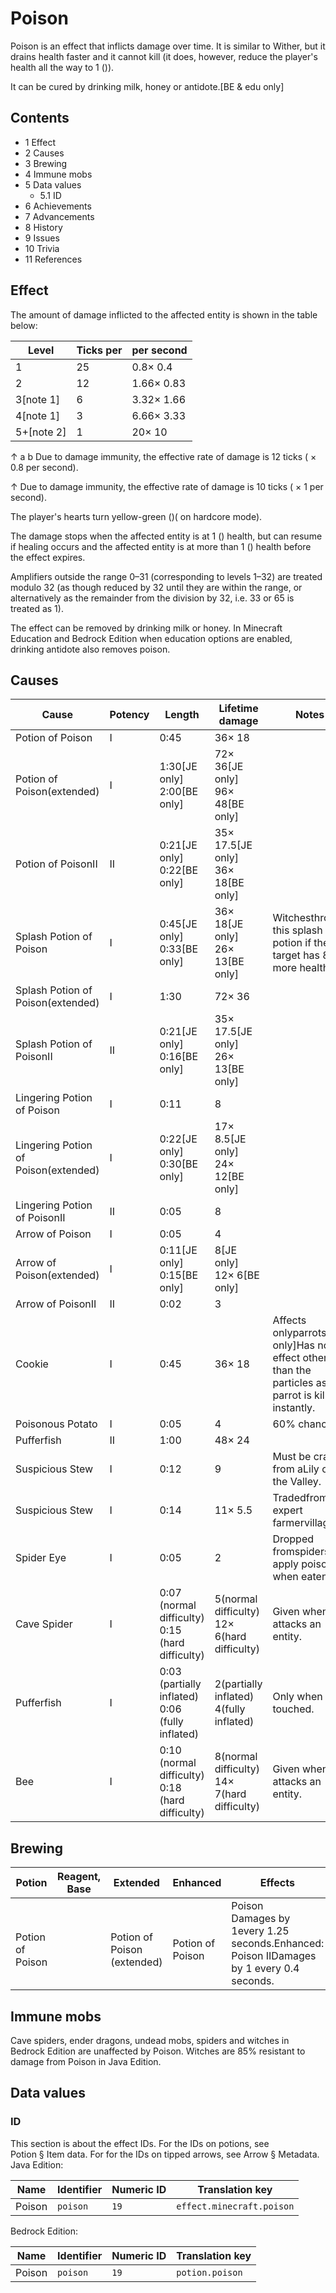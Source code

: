 # Poison
Poison is an effect that inflicts damage over time. It is similar to Wither, but it drains health faster and it cannot kill (it does, however, reduce the player's health all the way to 1 ()).

It can be cured by drinking milk, honey or antidote.‌[BE & edu  only]

## Contents
- 1 Effect
- 2 Causes
- 3 Brewing
- 4 Immune mobs
- 5 Data values
	- 5.1 ID
- 6 Achievements
- 7 Advancements
- 8 History
- 9 Issues
- 10 Trivia
- 11 References

## Effect
The amount of damage inflicted to the affected entity is shown in the table below:

| Level      | Ticks per | per second |
|------------|-----------|------------|
| 1          | 25        | 0.8× 0.4   |
| 2          | 12        | 1.66× 0.83 |
| 3[note 1]  | 6         | 3.32× 1.66 |
| 4[note 1]  | 3         | 6.66× 3.33 |
| 5+[note 2] | 1         | 20× 10     |


↑ a b Due to damage immunity, the effective rate of damage is 12 ticks ( × 0.8 per second).

↑ Due to damage immunity, the effective rate of damage is 10 ticks ( × 1 per second).


The player's hearts turn yellow-green ()( on hardcore mode).

The damage stops when the affected entity is at 1 () health, but can resume if healing occurs and the affected entity is at more than 1 () health before the effect expires. 

Amplifiers outside the range 0–31 (corresponding to levels 1–32) are treated modulo 32 (as though reduced by 32 until they are within the range, or alternatively as the remainder from the division by 32, i.e. 33 or 65 is treated as 1).

The effect can be removed by drinking milk or honey. In  Minecraft Education and Bedrock Edition when education options are enabled, drinking antidote also removes poison.

## Causes
| Cause                                | Potency | Length                                              | Lifetime damage                                 | Notes                                                                                                    |
|--------------------------------------|---------|-----------------------------------------------------|-------------------------------------------------|----------------------------------------------------------------------------------------------------------|
| Potion of Poison                     | I       | 0:45                                                | 36× 18                                          |                                                                                                          |
| Potion of Poison(extended)           | I       | 1:30‌[JE  only]<br/>2:00‌[BE  only]                 | 72× 36‌[JE  only]<br/>96× 48‌[BE  only]         |                                                                                                          |
| Potion of PoisonII                   | II      | 0:21‌[JE  only]<br/>0:22‌[BE  only]                 | 35× 17.5‌[JE  only]<br/>36× 18‌[BE  only]       |                                                                                                          |
| Splash Potion of Poison              | I       | 0:45‌[JE  only]<br/>0:33‌[BE  only]                 | 36× 18‌[JE  only]<br/>26× 13‌[BE  only]         | Witchesthrow this splash potion if their target has 8or more health.                                     |
| Splash Potion of Poison(extended)    | I       | 1:30                                                | 72× 36                                          |                                                                                                          |
| Splash Potion of PoisonII            | II      | 0:21‌[JE  only]<br/>0:16‌[BE  only]                 | 35× 17.5‌[JE  only]<br/>26× 13‌[BE  only]       |                                                                                                          |
| Lingering Potion of Poison           | I       | 0:11                                                | 8                                               |                                                                                                          |
| Lingering Potion of Poison(extended) | I       | 0:22‌[JE  only]<br/>0:30‌[BE  only]                 | 17× 8.5‌[JE  only]<br/>24× 12‌[BE  only]        |                                                                                                          |
| Lingering Potion of PoisonII         | II      | 0:05                                                | 8                                               |                                                                                                          |
| Arrow of Poison                      | I       | 0:05                                                | 4                                               |                                                                                                          |
| Arrow of Poison(extended)            | I       | 0:11‌[JE  only]<br/>0:15‌[BE  only]                 | 8‌[JE  only]<br/>12× 6‌[BE  only]               |                                                                                                          |
| Arrow of PoisonII                    | II      | 0:02                                                | 3                                               |                                                                                                          |
| Cookie                               | I       | 0:45                                                | 36× 18                                          | Affects onlyparrots.‌[JE  only]Has no effect other than the particles as the parrot is killed instantly. |
| Poisonous Potato                     | I       | 0:05                                                | 4                                               | 60% chance.                                                                                              |
| Pufferfish                           | II      | 1:00                                                | 48× 24                                          |                                                                                                          |
| Suspicious Stew                      | I       | 0:12                                                | 9                                               | Must be crafted from aLily of the Valley.                                                                |
| Suspicious Stew                      | I       | 0:14                                                | 11× 5.5                                         | Tradedfrom expert farmervillagers.                                                                       |
| Spider Eye                           | I       | 0:05                                                | 2                                               | Dropped fromspidersand apply poison when eaten.                                                          |
| Cave Spider                          | I       | 0:07 (normal difficulty)<br/>0:15 (hard difficulty) | 5(normal difficulty)<br/>12× 6(hard difficulty) | Given when it attacks an entity.                                                                         |
| Pufferfish                           | I       | 0:03 (partially inflated)<br/>0:06 (fully inflated) | 2(partially inflated)<br/>4(fully inflated)     | Only when touched.                                                                                       |
| Bee                                  | I       | 0:10 (normal difficulty)<br/>0:18 (hard difficulty) | 8(normal difficulty)<br/>14× 7(hard difficulty) | Given when it attacks an entity.                                                                         |

## Brewing
| Potion                | Reagent, Base | Extended                         | Enhanced              | Effects                                                                                      |
|-----------------------|---------------|----------------------------------|-----------------------|----------------------------------------------------------------------------------------------|
| <br/>Potion of Poison |               | <br/>Potion of Poison (extended) | <br/>Potion of Poison | Poison<br/>Damages by 1every 1.25 seconds.Enhanced: Poison IIDamages by 1 every 0.4 seconds. |

## Immune mobs
Cave spiders, ender dragons, undead mobs, spiders and witches in Bedrock Edition are unaffected by Poison. Witches are 85% resistant to damage from Poison in Java Edition.

## Data values
### ID
This section is about the effect IDs.  For the IDs on potions, see Potion § Item data.  For for the IDs on tipped arrows, see Arrow § Metadata.
Java Edition:

| Name   | Identifier | Numeric ID | Translation key           |
|--------|------------|------------|---------------------------|
| Poison | `poison`   | `19`       | `effect.minecraft.poison` |

Bedrock Edition:

| Name   | Identifier | Numeric ID | Translation key |
|--------|------------|------------|-----------------|
| Poison | `poison`   | `19`       | `potion.poison` |


